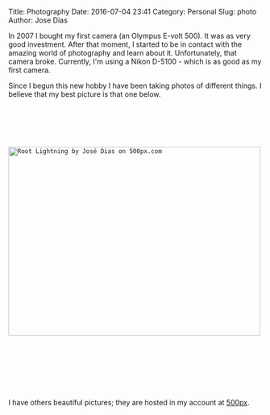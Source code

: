 Title: Photography
Date: 2016-07-04 23:41
Category: Personal
Slug: photo
Author: Jose Dias


In 2007 I bought my first camera (an Olympus E-volt 500). It was as very good investment.
After that moment, I started to be in contact with the amazing world of photography and 
learn about it. 
Unfortunately, that camera broke. Currently, I'm using a Nikon D-5100 - which is as good as 
my first camera.  

Since I begun this new hobby I have been taking photos of different things. I believe that my 
best picture is that one below. 

<pre><code>
<div class='pixels-photo'>
  <p>
    <img src='https://drscdn.500px.org/photo/98691237/m%3D900/78a9a80b272c8f50ecc227310463aee6' width="500" height="375" alt='Root Lightning by José Dias on 500px.com'>
  </p>
  <a href='https://500px.com/photo/98691237/root-lightning-by-jos%C3%A9-dias' alt='Root Lightning by José Dias on 500px.com'></a>
</div>
<script type='text/javascript' src='https://500px.com/embed.js'></script>
</code></pre>


I have others beautiful pictures; they are hosted in my account at [500px](https://500px.com/jdiasn). 
 
